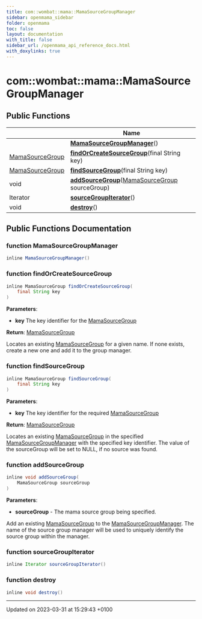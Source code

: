 ```yaml
---
title: com::wombat::mama::MamaSourceGroupManager
sidebar: openmama_sidebar
folder: openmama
toc: false
layout: documentation
with_title: false
sidebar_url: /openmama_api_reference_docs.html
with_doxylinks: true
---
```


# com::wombat::mama::MamaSourceGroupManager





## Public Functions

|                | Name           |
| -------------- | -------------- |
| | **[MamaSourceGroupManager](classcom_1_1wombat_1_1mama_1_1MamaSourceGroupManager.html#function-mamasourcegroupmanager)**() |
| [MamaSourceGroup](classcom_1_1wombat_1_1mama_1_1MamaSourceGroup.html) | **[findOrCreateSourceGroup](classcom_1_1wombat_1_1mama_1_1MamaSourceGroupManager.html#function-findorcreatesourcegroup)**(final String key) |
| [MamaSourceGroup](classcom_1_1wombat_1_1mama_1_1MamaSourceGroup.html) | **[findSourceGroup](classcom_1_1wombat_1_1mama_1_1MamaSourceGroupManager.html#function-findsourcegroup)**(final String key) |
| void | **[addSourceGroup](classcom_1_1wombat_1_1mama_1_1MamaSourceGroupManager.html#function-addsourcegroup)**([MamaSourceGroup](classcom_1_1wombat_1_1mama_1_1MamaSourceGroup.html) sourceGroup) |
| Iterator | **[sourceGroupIterator](classcom_1_1wombat_1_1mama_1_1MamaSourceGroupManager.html#function-sourcegroupiterator)**() |
| void | **[destroy](classcom_1_1wombat_1_1mama_1_1MamaSourceGroupManager.html#function-destroy)**() |

## Public Functions Documentation

### function MamaSourceGroupManager

```java
inline MamaSourceGroupManager()
```


### function findOrCreateSourceGroup

```java
inline MamaSourceGroup findOrCreateSourceGroup(
    final String key
)
```


**Parameters**: 

  * **key** The key identifier for the [MamaSourceGroup](classcom_1_1wombat_1_1mama_1_1MamaSourceGroup.html)


**Return**: [MamaSourceGroup](classcom_1_1wombat_1_1mama_1_1MamaSourceGroup.html)

Locates an existing [MamaSourceGroup](classcom_1_1wombat_1_1mama_1_1MamaSourceGroup.html) for a given name. If none exists, create a new one and add it to the group manager. 


### function findSourceGroup

```java
inline MamaSourceGroup findSourceGroup(
    final String key
)
```


**Parameters**: 

  * **key** The key identifier for the required [MamaSourceGroup](classcom_1_1wombat_1_1mama_1_1MamaSourceGroup.html)


**Return**: [MamaSourceGroup](classcom_1_1wombat_1_1mama_1_1MamaSourceGroup.html)

Locates an existing [MamaSourceGroup](classcom_1_1wombat_1_1mama_1_1MamaSourceGroup.html) in the specified [MamaSourceGroupManager](classcom_1_1wombat_1_1mama_1_1MamaSourceGroupManager.html) with the specified key identifier. The value of the sourceGroup will be set to NULL, if no source was found. 


### function addSourceGroup

```java
inline void addSourceGroup(
    MamaSourceGroup sourceGroup
)
```


**Parameters**: 

  * **sourceGroup** - The mama source group being specified. 


Add an existing [MamaSourceGroup](classcom_1_1wombat_1_1mama_1_1MamaSourceGroup.html) to the [MamaSourceGroupManager](classcom_1_1wombat_1_1mama_1_1MamaSourceGroupManager.html). The name of the source group manager will be used to uniquely identify the source group within the manager. 


### function sourceGroupIterator

```java
inline Iterator sourceGroupIterator()
```


### function destroy

```java
inline void destroy()
```


-------------------------------

Updated on 2023-03-31 at 15:29:43 +0100